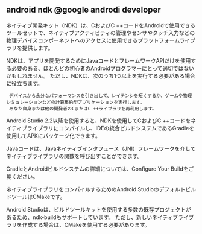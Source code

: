 android ndk @google androdi developer
----
ネイティブ開発キット（NDK）は、CおよびC ++コードをAndroidで使用できるツールセットで、ネイティブアクティビティの管理やセンサやタッチ入力などの物理デバイスコンポーネントへのアクセスに使用できるプラットフォームライブラリを提供します。

NDKは、アプリを開発するためにJavaコードとフレームワークAPIだけを使用する必要のある、ほとんどの初心者のAndroidプログラマーにとって適切ではないかもしれません。 ただし、NDKは、次のうち1つ以上を実行する必要がある場合に役立ちます。

     デバイスから余分なパフォーマンスを引き出して、レイテンシを短くするか、ゲームや物理シミュレーションなどの計算集約型アプリケーションを実行します。
     あなた自身または他の開発者のCまたはC ++ライブラリを再利用します。

Android Studio 2.2以降を使用すると、NDKを使用してCおよびC ++コードをネイティブライブラリにコンパイルし、IDEの統合ビルドシステムであるGradleを使用してAPKにパッケージ化できます。

Javaコードは、Javaネイティブインタフェース（JNI）フレームワークを介してネイティブライブラリの関数を呼び出すことができます。

GradleとAndroidビルドシステムの詳細については、Configure Your Buildをご覧ください。


ネイティブライブラリをコンパイルするためのAndroid StudioのデフォルトビルドツールはCMakeです。

Android Studioは、ビルドツールキットを使用する多数の既存プロジェクトがあるため、ndk-buildもサポートしています。 ただし、新しいネイティブライブラリを作成する場合は、CMakeを使用する必要があります。
